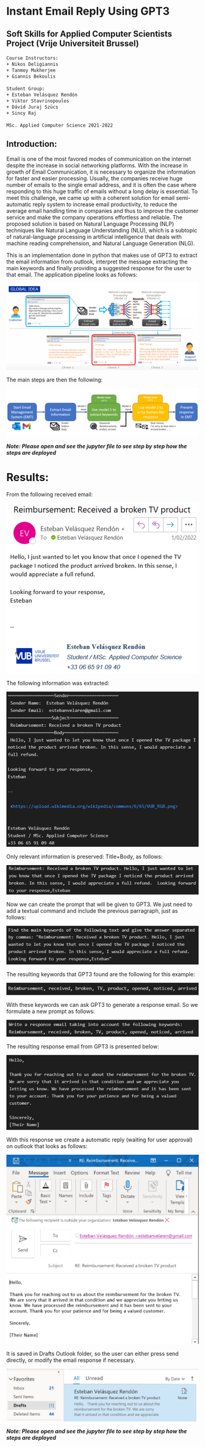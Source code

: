 # Instant Email Reply Using GPT3
## Soft Skills for Applied Computer Scientists Project (Vrije Universiteit Brussel)

```
Course Instructors: 
+ Nikos Deligiannis
+ Tanmoy Mukherjee
+ Giannis Bekoulis

Student Group:
+ Esteban Velásquez Rendón
+ Viktor Stavrinopoulos
+ Dávid Juraj Szücs
+ Sincy Raj

MSc. Applied Computer Science 2021-2022
```

## Introduction:

Email is one of the most favored modes of communication on the internet despite the increase in social networking platforms. With the increase in growth of Email Communication, it is necessary to organize the information for faster and easier processing. Usually, the companies receive huge number of emails to the single email address, and it is often the case where responding to this huge traffic of emails without a long delay is essential. To meet this challenge, we came up with a coherent solution for email semi-automatic reply system to increase email productivity, to reduce the average email handling time in companies and thus to improve the customer service and make the company operations effortless and reliable. The proposed solution is based on Natural Language Processing (NLP) techniques like Natural Language Understanding (NLU), which is a subtopic of natural-language processing in artificial intelligence that deals with machine reading comprehension, and Natural Language Generation (NLG).

This is an implementation done in python that makes use of GPT3 to extract the email information from outlook, interpret the message extracting the main keywords and finally providing a suggested response for the user to that email.  The application pipeline looks as follows:

![Pipeline](images/Instant-Email-Reply.png "Pipeline")

The main steps are then the following:

![Steps](images/1.png "Steps")

***Note: Please open and see the jupyter file to see step by step how the steps are deployed***

# Results:

From the following received email:

![Received Email](images/2.png "Received Email")

The following information was extracted:

![Extracted Information](images/3.png "Extracted Information")

Only relevant information is preserved: Title+Body, as follows:

![Relevant](images/4.png "Relevant")

Now we can create the prompt that will be given to GPT3. We just need to add a textual command and include the previous parragraph, just as follows:

![GPT3 Prompt](images/5.png "GPT3 Prompt")

The resulting keywords that GPT3 found are the following for this example:

![GPT3 Response](images/6.png "GPT3 Response")

With these keywords we can ask GPT3 to generate a response email. So we formulate a new prompt as follows:

![GPT3 Prompt](images/7.png "GPT3 Prompt")

The resulting response email from GPT3 is presented below:

![GPT3 Response](images/8.png "GPT3 Response")

With this response we create a automatic reply (waiting for user approval) on outlook that looks as follows:

![GPT3 Response in Outlook](images/9.png "GPT3 Response in Outlook")

It is saved in Drafts Outlook folder, so the user can either press send directly, or modify the email response if necessary.

![Saved in Drafts](images/10.png "Saved in Drafts")

***Note: Please open and see the jupyter file to see step by step how the steps are deployed***
